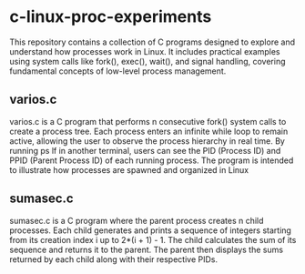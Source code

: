 # c-linux-proc-experiments
This repository contains a collection of C programs designed to explore and understand how processes work in Linux. It includes practical examples using system calls like fork(), exec(), wait(), and signal handling, covering fundamental concepts of low-level process management.


## varios.c
varios.c is a C program that performs n consecutive fork() system calls to create a process tree. Each process enters an infinite while loop to remain active, allowing the user to observe the process hierarchy in real time. By running ps lf in another terminal, users can see the PID (Process ID) and PPID (Parent Process ID) of each running process. The program is intended to illustrate how processes are spawned and organized in Linux

## sumasec.c
sumasec.c is a C program where the parent process creates n child processes. Each child generates and prints a sequence of integers starting from its creation index i up to 2*(i + 1) - 1. The child calculates the sum of its sequence and returns it to the parent. The parent then displays the sums returned by each child along with their respective PIDs.
